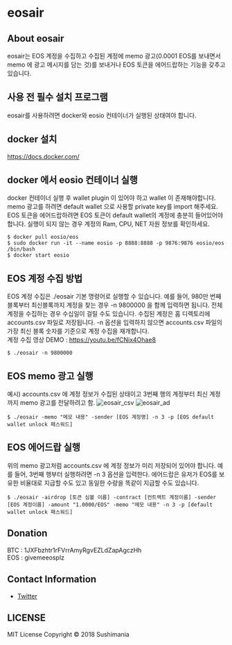 # eosair

## About eosair

eosair는 EOS 계정을 수집하고 수집된 계정에 memo 광고(0.0001 EOS를 보내면서 memo 에 광고 메시지를 담는 것)를 보내거나 EOS 토큰을 에어드랍하는 기능을 갖추고 있습니다.

## 사용 전 필수 설치 프로그램

eosair를 사용하려면 docker와 eosio 컨테이너가 실행된 상태여야 합니다.

## docker 설치

https://docs.docker.com/

## docker 에서 eosio 컨테이너 실행
docker 컨테이너 실행 후 wallet plugin 이 있어야 하고 wallet 이 존재해야합니다. memo 광고를 하려면 default wallet 으로 사용할 private key를 import 해주세요. EOS 토큰을 에어드랍하려면 EOS 토큰이 default wallet의 계정에 충분히 들어있어야 합니다. 실행이 되지 않는 경우 계정의 Ram, CPU, NET 자원 정보를 확인하세요.
```{r, engine='bash'}
$ docker pull eosio/eos
$ sudo docker run -it --name eosio -p 8888:8888 -p 9876:9876 eosio/eos /bin/bash
$ docker start eosio
```

## EOS 계정 수집 방법
EOS 계정 수집은 ./eosair 기본 명령어로 실행할 수 있습니다. 예를 들어, 980만 번째 블록부터 최신블록까지 계정을 찾는 경우 -n 9800000 을 함께 입력하면 됩니다.  전체 계정을 수집하는 경우 수십일이 걸릴 수도 있습니다. 수집된 계정은 홈 디렉토리에 accounts.csv 파일로 저장됩니다. -n 옵션을 입력하지 않으면 accounts.csv 파일의 가장 최신 블록 숫자를 기준으로 계정 수집을 재개합니다.<br>
계정 수집 영상 DEMO : https://youtu.be/fCNix4Ohae8
```{r, engine='bash'}
$ ./eosair -n 9800000
```
## EOS memo 광고 실행
예시) accounts.csv 에 계정 정보가 수집된 상태이고 3번째 행의 계정부터 최신 계정까지 memo 광고를 전달하려고 함.
![eosair_csv](https://user-images.githubusercontent.com/15756632/45803057-82a92c80-bcf3-11e8-8529-a90db3a7d9b8.png)
![eosair_ad](https://user-images.githubusercontent.com/15756632/45803064-876de080-bcf3-11e8-8188-e45bda3ec73a.png)
```{r, engine='bash'}
$ ./eosair -memo "메모 내용" -sender [EOS 계정명] -n 3 -p [EOS default wallet unlock 패스워드]
```
## EOS 에어드랍 실행
위의 memo 광고처럼 accounts.csv 에 계정 정보가 미리 저장되어 있어야 합니다. 예를 들어, 3번째 행부터 실행하려면 -n 3 옵션을 입력한다. 에어드랍은 유저가 EOS를 보유한 비율대로 지급할 수도 있고 동일한 수량을 똑같이 지급할 수도 있습니다.
```{r, engine='bash'}
$ ./eosair -airdrop [토큰 심볼 이름] -contract [컨트랙트 계정이름] -sender [EOS 계정이름] -amount "1.0000/EOS" -memo "메모 내용" -n 3 -p [default wallet unlock 패스워드]
```
## Donation

BTC : 1JXFbzhtr1rFVrrAmyRgvEZLdZapAgczHh<br>
EOS : givemeeosplz

## Contact Information

* [Twitter](https://twitter.com/booyoun)

## LICENSE

MIT License Copyright © 2018 Sushimania
